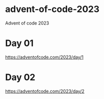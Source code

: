 # advent-of-code-2023
Advent of code 2023

# Day 01

https://adventofcode.com/2023/day/1

# Day 02

https://adventofcode.com/2023/day/2